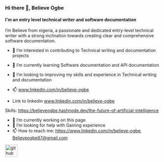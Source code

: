 ### Hi there 👋, Believe Ogbe
#### I'm an entry level technical writer and software documentation
I’m Believe from nigeria, a passionate and dedicated entry-level technical writer with a strong inclination towards creating clear and comprehensive software documentation. 
- 👀 I’m interested in contributing to Technical writing and documentation projects
- 🌱 I’m currently learning Software documentation and API documentation
- 💞️ I’m looking to improving my skills and experience in Technical writing and documentation
- 📫 www.linkedin.com/in/believe-ogbe

- Link to linkedin www.linkedin.com/in/believe-ogbe


Skills: https://believeogbe.hashnode.dev/the-future-of-artificial-intelligence

- 🔭 I’m currently working on this page.
- 🤔 I’m looking for help with Gaining experience 
- 📫 How to reach me: https://www.linkedin.com/in/believe-ogbe, Believeogbe87@gmail.com 


[<img src='https://cdn.jsdelivr.net/npm/simple-icons@3.0.1/icons/github.svg' alt='github' height='40'>](https://github.com/Believet2)  

